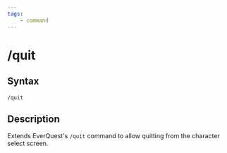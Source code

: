 ```yaml
---
tags:
    - command
---
```

# /quit

## Syntax

```eqcommand
/quit
```

## Description

Extends EverQuest's `/quit` command to allow quitting from the character select screen.